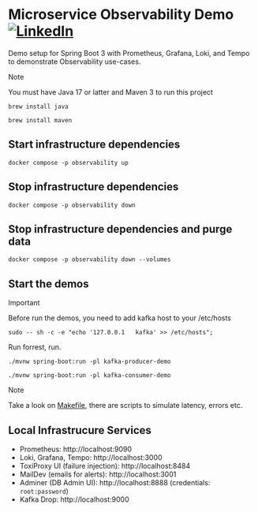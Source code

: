 # Microservice Observability Demo    [![LinkedIn](https://img.shields.io/badge/LinkedIn-0077B5?style=for-the-badge&logo=linkedin&logoColor=white)](https://linkedin.com/in/wandi)

Demo setup for Spring Boot 3 with Prometheus, Grafana, Loki, and Tempo to demonstrate Observability use-cases.

> [!NOTE]  
> You must have Java 17 or latter and Maven 3 to run this project

```shell
brew install java
```
```shell
brew install maven
```

## Start infrastructure dependencies

```shell
docker compose -p observability up 
```

## Stop infrastructure dependencies

```shell
docker compose -p observability down
```

## Stop infrastructure dependencies and purge data

```shell
docker compose -p observability down --volumes 
```

## Start the demos

> [!IMPORTANT]  
> Before run the demos, you need to add kafka host to your /etc/hosts
```shell
sudo -- sh -c -e "echo '127.0.0.1   kafka' >> /etc/hosts";
```

Run forrest, run.

```shell
./mvnw spring-boot:run -pl kafka-producer-demo
```

```shell
./mvnw spring-boot:run -pl kafka-consumer-demo
```

> [!NOTE]  
> Take a look on [Makefile](https://github.com/building-resilient-microservices/observability/blob/main/Makefile), there are scripts to simulate latency, errors etc.

## Local Infrastrucure Services

- Prometheus: http://localhost:9090
- Loki, Grafana, Tempo: http://localhost:3000
- ToxiProxy UI (failure injection): http://localhost:8484
- MailDev (emails for alerts): http://localhost:3001
- Adminer (DB Admin UI): http://localhost:8888 (credentials: `root:password`)
- Kafka Drop: http://localhost:9000
